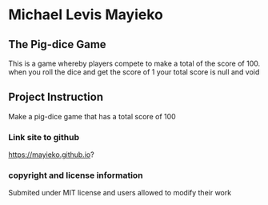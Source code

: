 # Michael Levis Mayieko
## The Pig-dice Game
This is a game whereby players compete to make a total of the score of 100. when you roll the dice and get the score of 1 your total score is null and void
## Project Instruction
Make a pig-dice game that has a total score of 100
### Link site to github
https://mayieko.github.io?
### copyright and license information
Submited under MIT license and users allowed to modify their work
